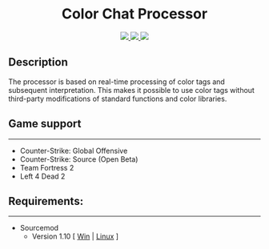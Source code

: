 <h1 align="center">Color Chat Processor</h1>
<p align="center">
    <a href = "https://travis-ci.org/github/Nullent/CCProcessor/builds" title = "Build Status">
        <img src="https://travis-ci.org/Nullent/CCProcessor.svg?branch=master" />
    </a>
    <a href = "https://discord.gg/ChTyPUG" title = "Online support">
        <img src="https://img.shields.io/discord/494942123548868609" />
    </a>
    <a href="https://github.com/Nullent/CCProcessor/releases" title="Releases">
        <img src="https://img.shields.io/github/v/release/Nullent/CCProcessor" />
    </a>
</p>

## Description
The processor is based on real-time processing of color tags and subsequent interpretation.
This makes it possible to use color tags without third-party modifications of standard functions and color libraries.

## Game support
---------
- Counter-Strike: Global Offensive
- Counter-Strike: Source (Open Beta)
- Team Fortress 2
- Left 4 Dead 2

## Requirements:
-------------
- Sourcemod 
    - Version 1.10 [ [Win](http://sourcemod.net/latest.php?os=windows&version=1.10) | [Linux](http://sourcemod.net/latest.php?os=linux&version=1.10) ]

